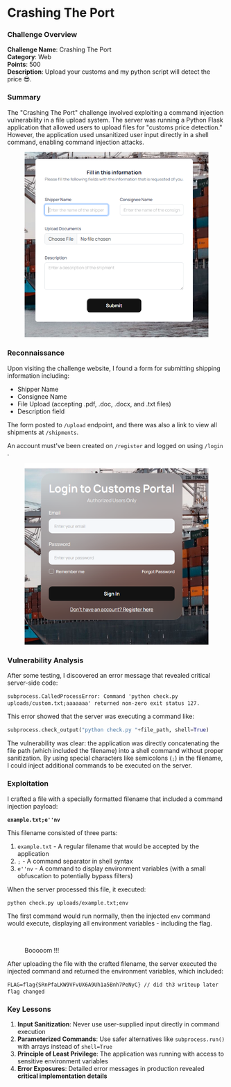 # Crashing The Port

### Challenge Overview

**Challenge Name**: Crashing The Port\
**Category**: Web\
**Points**: 500\
**Description**: Upload your customs and my python script will detect the price 😎.

### Summary

The "Crashing The Port" challenge involved exploiting a command injection vulnerability in a file upload system. The server was running a Python Flask application that allowed users to upload files for "customs price detection." However, the application used unsanitized user input directly in a shell command, enabling command injection attacks.



<figure><img src="../../../../../../.gitbook/assets/image (3) (1).png" alt=""><figcaption></figcaption></figure>

### Reconnaissance

Upon visiting the challenge website, I found a form for submitting shipping information including:

* Shipper Name
* Consignee Name
* File Upload (accepting .pdf, .doc, .docx, and .txt files)
* Description field

The form posted to `/upload` endpoint, and there was also a link to view all shipments at `/shipments`.

An account must've been created on `/register` and logged on using `/login` .

<figure><img src="../../../../../../.gitbook/assets/image (5) (1).png" alt=""><figcaption></figcaption></figure>

### Vulnerability Analysis

After some testing, I discovered an error message that revealed critical server-side code:

```
subprocess.CalledProcessError: Command 'python check.py uploads/custom.txt;aaaaaaa' returned non-zero exit status 127.
```

This error showed that the server was executing a command like:

```python
subprocess.check_output("python check.py "+file_path, shell=True)
```

The vulnerability was clear: the application was directly concatenating the file path (which included the filename) into a shell command without proper sanitization. By using special characters like semicolons (`;`) in the filename, I could inject additional commands to be executed on the server.

### Exploitation

I crafted a file with a specially formatted filename that included a command injection payload:

<pre><code><strong>example.txt;e''nv
</strong></code></pre>

This filename consisted of three parts:

1. `example.txt` - A regular filename that would be accepted by the application
2. `;` - A command separator in shell syntax
3. `e''nv` - A command to display environment variables (with a small obfuscation to potentially bypass filters)

When the server processed this file, it executed:

```
python check.py uploads/example.txt;env
```

The first command would run normally, then the injected `env` command would execute, displaying all environment variables - including the flag.

<figure><img src="../../../../../../.gitbook/assets/image (6).png" alt=""><figcaption><p>Booooom !!!</p></figcaption></figure>

After uploading the file with the crafted filename, the server executed the injected command and returned the environment variables, which included:

```
FLAG=flag{SRnPfaLKW9VFvUX6A9Uh1a5Bnh7PeNyC} // did th3 writeup later flag changed
```

### Key Lessons

1. **Input Sanitization**: Never use user-supplied input directly in command execution
2. **Parameterized Commands**: Use safer alternatives like `subprocess.run()` with arrays instead of `shell=True`
3. **Principle of Least Privilege**: The application was running with access to sensitive environment variables
4. **Error Exposures**: Detailed error messages in production revealed **critical implementation details**
